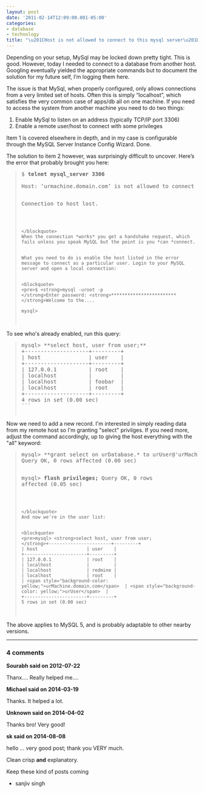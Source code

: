 ```yaml
---
layout: post
date: '2011-02-14T12:09:00.001-05:00'
categories:
- database
- technology
title: "\u201CHost is not allowed to connect to this mysql server\u201D [Solved]"
---
```


Depending on your setup, MySql may be locked down pretty tight. This is good. However, today I needed to connect to a database from another host. Googling eventually yielded the appropriate commands but to document the solution for my future self, I’m logging them here.


The issue is that MySql, when properly configured, only allows connections from a very limited set of hosts. Often this is simply “localhost”, which satisfies the very common case of apps/db all on one machine. If you need to access the system from another machine you need to do two things:


<ol>
<li>Enable MySql to listen on an address (typically TCP/IP port 3306) </li>
<li>Enable a remote user/host to connect with some privileges </li>
</ol>
Item 1 is covered elsewhere in depth, and in my case is configurable through the MySQL Server Instance Config Wizard. Done.


The solution to item 2 however, was surprisingly difficult to uncover. Here’s the error that probably brought you here:


<blockquote>
<pre>$ <strong>telnet mysql_server 3306
</strong>
Host: ‘urmachine.domain.com’ is not allowed to connect to this MySQL server

Connection to host lost.
```

</blockquote>
When the connection *works* you get a handshake request, which fails unless you speak MySQL but the point is you *can *connect.


What you need to do is enable the host listed in the error message to connect as a particular user. Login to your MySQL server and open a local connection:


<blockquote>
<pre>$ <strong>mysql -uroot -p
</strong>Enter password: <strong>************************
</strong>Welcome to the....

mysql> 
```

</blockquote>
To see who's already enabled, run this query:


<blockquote>
<pre>mysql> **select host, user from user;**
+--------------------+---------+
| host               | user    |
+--------------------+---------+
| 127.0.0.1          | root    |
| localhost          |         |
| localhost          | foobar  |
| localhost          | root    |
+--------------------+---------+
4 rows in set (0.00 sec)
```

</blockquote>
Now we need to add a new record. I'm interested in simply reading data from my remote host so I'm granting "select" privilges. If you need more, adjust the command accordingly, up to giving the host everything with the "all" keyword: 




<blockquote>
<pre>mysql> **grant select on urDatabase.* to urUser@'urMachine.domain.com' identified by 'urPassword';**
Query OK, 0 rows affected (0.00 sec)

mysql> <strong>flush privileges;
</strong>Query OK, 0 rows affected (0.05 sec)
```

</blockquote>
And now we're in the user list:


<blockquote>
<pre>mysql> <strong>select host, user from user;
</strong>+-----------------------+---------+
| host                  | user    |
+-----------------------+---------+
| 127.0.0.1             | root    |
| localhost             |         |
| localhost             | redmine |
| localhost             | root    |
| <span style="background-color: yellow;">urMachine.domain.com</span>  | <span style="background-color: yellow;">urUser</span>  |
+-----------------------+---------+
5 rows in set (0.00 sec)
```

</blockquote>
The above applies to MySQL 5, and is probably adaptable to other nearby versions.

---

### 4 comments

**Sourabh said on 2012-07-22**

Thanx.... Really helped me....

**Michael said on 2014-03-19**

Thanks. It helped a lot.

**Unknown said on 2014-04-02**

Thanks bro! Very good!

**sk said on 2014-08-08**

hello ... very good post; thank you VERY much. 

Clean crisp **and** explanatory. 

Keep these kind of posts coming 

- sanjiv singh

